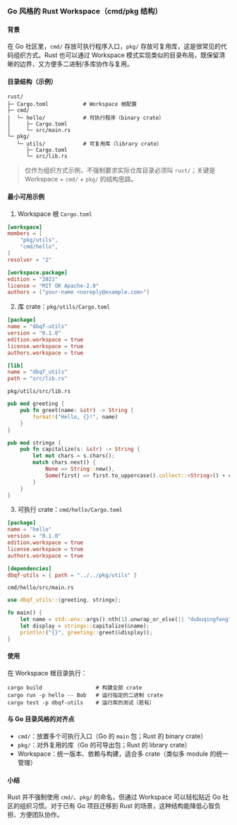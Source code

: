 ### Go 风格的 Rust Workspace（cmd/pkg 结构）

#### 背景

在 Go 社区里，`cmd/` 存放可执行程序入口，`pkg/` 存放可复用库，这是很常见的代码组织方式。Rust 也可以通过 Workspace 模式实现类似的目录布局，既保留清晰的边界，又方便多二进制/多库协作与复用。

#### 目录结构（示例）

```
rust/
├─ Cargo.toml           # Workspace 根配置
├─ cmd/
│  └─ hello/            # 可执行程序（binary crate）
│     ├─ Cargo.toml
│     └─ src/main.rs
└─ pkg/
   └─ utils/            # 可复用库（library crate）
      ├─ Cargo.toml
      └─ src/lib.rs
```

> 仅作为组织方式示例，不强制要求实际仓库目录必须叫 `rust/`；关键是 Workspace + `cmd/` + `pkg/` 的结构思路。

#### 最小可用示例

1) Workspace 根 `Cargo.toml`

```toml
[workspace]
members = [
    "pkg/utils",
    "cmd/hello",
]
resolver = "2"

[workspace.package]
edition = "2021"
license = "MIT OR Apache-2.0"
authors = ["your-name <noreply@example.com>"]
```

2) 库 crate：`pkg/utils/Cargo.toml`

```toml
[package]
name = "dbqf-utils"
version = "0.1.0"
edition.workspace = true
license.workspace = true
authors.workspace = true

[lib]
name = "dbqf_utils"
path = "src/lib.rs"
```

`pkg/utils/src/lib.rs`

```rust
pub mod greeting {
    pub fn greet(name: &str) -> String {
        format!("Hello, {}!", name)
    }
}

pub mod stringx {
    pub fn capitalize(s: &str) -> String {
        let mut chars = s.chars();
        match chars.next() {
            None => String::new(),
            Some(first) => first.to_uppercase().collect::<String>() + chars.as_str(),
        }
    }
}
```

3) 可执行 crate：`cmd/hello/Cargo.toml`

```toml
[package]
name = "hello"
version = "0.1.0"
edition.workspace = true
license.workspace = true
authors.workspace = true

[dependencies]
dbqf-utils = { path = "../../pkg/utils" }
```

`cmd/hello/src/main.rs`

```rust
use dbqf_utils::{greeting, stringx};

fn main() {
    let name = std::env::args().nth(1).unwrap_or_else(|| "dubuqingfeng".to_string());
    let display = stringx::capitalize(&name);
    println!("{}", greeting::greet(&display));
}
```

#### 使用

在 Workspace 根目录执行：

```
cargo build                 # 构建全部 crate
cargo run -p hello -- Bob   # 运行指定的二进制 crate
cargo test -p dbqf-utils    # 运行库的测试（若有）
```

#### 与 Go 目录风格的对齐点

- `cmd/`：放置多个可执行入口（Go 的 `main` 包；Rust 的 binary crate）
- `pkg/`：对外复用的库（Go 的可导出包；Rust 的 library crate）
- Workspace：统一版本、依赖与构建，适合多 crate（类似多 module 的统一管理）

#### 小结

Rust 并不强制使用 `cmd/`、`pkg/` 的命名，但通过 Workspace 可以轻松贴近 Go 社区的组织习惯。对于已有 Go 项目迁移到 Rust 的场景，这种结构能降低心智负担、方便团队协作。


